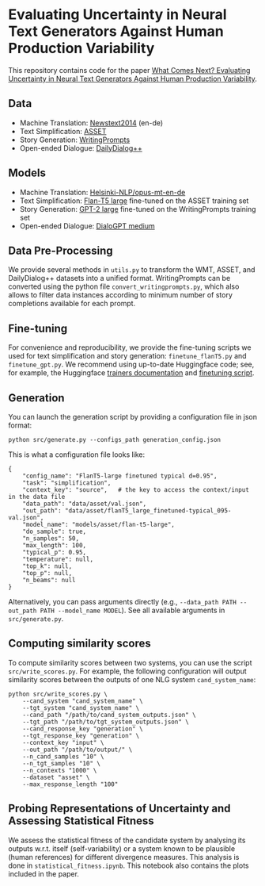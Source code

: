 # Evaluating Uncertainty in Neural Text Generators Against Human Production Variability
This repository contains code for the paper [What Comes Next? Evaluating Uncertainty
in Neural Text Generators Against Human Production Variability](https://arxiv.org/pdf/2305.11707.pdf).

## Data
- Machine Translation: [Newstext2014](https://github.com/facebookresearch/analyzing-uncertainty-nmt) (en-de)
- Text Simplification: [ASSET](https://github.com/facebookresearch/asset)
- Story Generation: [WritingPrompts](https://github.com/facebookresearch/fairseq/blob/main/examples/stories/README.md)
- Open-ended Dialogue: [DailyDialog++](https://iitmnlp.github.io/DailyDialog-plusplus/)

## Models
- Machine Translation: [Helsinki-NLP/opus-mt-en-de](https://huggingface.co/Helsinki-NLP/opus-mt-en-de)
- Text Simplification: [Flan-T5 large](https://huggingface.co/google/flan-t5-large) fine-tuned on the ASSET training set
- Story Generation: [GPT-2 large](https://huggingface.co/gpt2-large) fine-tuned on the WritingPrompts training set
- Open-ended Dialogue: [DialoGPT medium](https://huggingface.co/microsoft/DialoGPT-medium)

## Data Pre-Processing
We provide several methods in `utils.py` to transform the WMT, ASSET, and DailyDialog++ datasets into a unified format. 
WritingPrompts can be converted using the python file `convert_writingprompts.py`, which also allows to filter data instances 
according to minimum number of story completions available for each prompt.

## Fine-tuning
For convenience and reproducibility, we provide the fine-tuning scripts we used for text simplification and 
story generation: `finetune_flanT5.py` and `finetune_gpt.py`. We recommend using up-to-date Huggingface code; see, for
example, the Huggingface [trainers documentation](https://huggingface.co/docs/transformers/training) and 
[finetuning script](https://github.com/huggingface/transformers/blob/main/examples/pytorch/language-modeling/run_clm.py).

## Generation
You can launch the generation script by providing a configuration file in json format:
```
python src/generate.py --configs_path generation_config.json
```

This is what a configuration file looks like:
```
{
    "config_name": "FlanT5-large finetuned typical d=0.95", 
    "task": "simplification", 
    "context_key": "source",   # the key to access the context/input in the data file
    "data_path": "data/asset/val.json", 
    "out_path": "data/asset/flanT5_large_finetuned-typical_095-val.json",
    "model_name": "models/asset/flan-t5-large", 
    "do_sample": true, 
    "n_samples": 50, 
    "max_length": 100, 
    "typical_p": 0.95,
    "temperature": null, 
    "top_k": null, 
    "top_p": null, 
    "n_beams": null
}
```

Alternatively, you can pass arguments directly (e.g., `--data_path PATH --out_path PATH --model_name MODEL`). 
See all available arguments in `src/generate.py`.

## Computing similarity scores
To compute similarity scores between two systems, you can use the script `src/write_scores.py`. For example, the following configuration will output similarity scores between the outputs of one NLG system `cand_system_name`:
```
python src/write_scores.py \
    --cand_system "cand_system_name" \
    --tgt_system "cand_system_name" \
    --cand_path "/path/to/cand_system_outputs.json" \
    --tgt_path "/path/to/tgt_system_outputs.json" \
    --cand_response_key "generation" \
    --tgt_response_key "generation" \
    --context_key "input" \
    --out_path "/path/to/output/" \
    --n_cand_samples "10" \
    --n_tgt_samples "10" \
    --n_contexts "1000" \
    --dataset "asset" \
    --max_response_length "100"
```

## Probing Representations of Uncertainty and Assessing Statistical Fitness 
We assess the statistical fitness of the candidate system by analysing its outputs w.r.t. itself (self-variability) or a system known to be plausible (human references) for different divergence measures. This analysis is done in `statistical_fitness.ipynb`. This notebook also contains the plots included in the paper. 